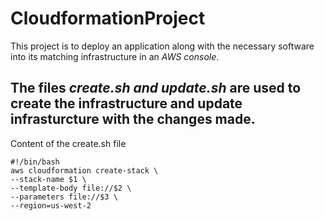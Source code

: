 # CloudformationProject
This project is to deploy an application along with the necessary software into its matching infrastructure in an *AWS console*.

## The files _create.sh and update.sh_ are used to create the infrastructure and update infrasturcture with the changes made.

Content of the create.sh file
```
#!/bin/bash
aws cloudformation create-stack \
--stack-name $1 \
--template-body file://$2 \
--parameters file://$3 \
--region=us-west-2

```
